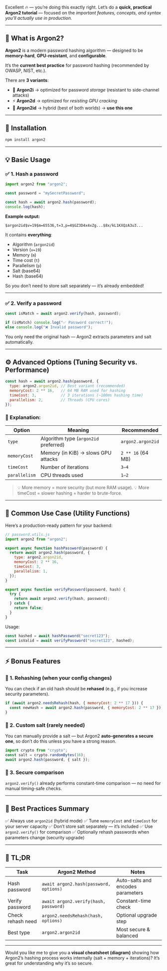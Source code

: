 Excellent 🔥 — you’re doing this exactly right.
Let’s do a **quick, practical Argon2 tutorial** — focused on the *important features, concepts, and syntax you’ll actually use in production.*

---

## 🧩 What is Argon2?

**Argon2** is a modern password hashing algorithm — designed to be **memory-hard**, **GPU-resistant**, and **configurable**.

It’s the **current best practice** for password hashing (recommended by OWASP, NIST, etc.).

There are **3 variants**:

* 🧠 **Argon2i** → optimized for password *storage* (resistant to side-channel attacks)
* ⚡ **Argon2d** → optimized for *resisting GPU cracking*
* 🥇 **Argon2id** → hybrid (best of both worlds) → **use this one**

---

## 🚀 Installation

```bash
npm install argon2
```

---

## 💡 Basic Usage

### ✅ 1. Hash a password

```js
import argon2 from "argon2";

const password = "mySecretPassword";

const hash = await argon2.hash(password);
console.log(hash);
```

**Example output:**

```
$argon2id$v=19$m=65536,t=3,p=4$GZ3D4x4xZg...$8x/kL1KXQzA3u3...
```

It contains **everything**:

* Algorithm (`argon2id`)
* Version (`v=19`)
* Memory (`m`)
* Time cost (`t`)
* Parallelism (`p`)
* Salt (base64)
* Hash (base64)

So you don’t need to store salt separately — it’s already embedded!

---

### ✅ 2. Verify a password

```js
const isMatch = await argon2.verify(hash, password);

if (isMatch) console.log("✅ Password correct!");
else console.log("❌ Invalid password");
```

You only need the original hash — Argon2 extracts parameters and salt automatically.

---

## ⚙️ Advanced Options (Tuning Security vs. Performance)

```js
const hash = await argon2.hash(password, {
  type: argon2.argon2id, // Best variant (recommended)
  memoryCost: 2 ** 16,   // 64 MB RAM used for hashing
  timeCost: 3,           // 3 iterations (~100ms hashing time)
  parallelism: 2,        // Threads (CPU cores)
});
```

### 🧮 Explanation:

| Option        | Meaning                               | Recommended       |
| ------------- | ------------------------------------- | ----------------- |
| `type`        | Algorithm type (`argon2id` preferred) | `argon2.argon2id` |
| `memoryCost`  | Memory (in KiB) → slows GPU attacks   | `2 ** 16` (64 MB) |
| `timeCost`    | Number of iterations                  | `3–4`             |
| `parallelism` | CPU threads used                      | `1–2`             |

> 💡 More memory = more security (but more RAM usage).
> 💡 More timeCost = slower hashing = harder to brute-force.

---

## 🧱 Common Use Case (Utility Functions)

Here’s a production-ready pattern for your backend:

```js
// password.utils.js
import argon2 from "argon2";

export async function hashPassword(password) {
  return await argon2.hash(password, {
    type: argon2.argon2id,
    memoryCost: 2 ** 16,
    timeCost: 3,
    parallelism: 1,
  });
}

export async function verifyPassword(password, hash) {
  try {
    return await argon2.verify(hash, password);
  } catch {
    return false;
  }
}
```

Usage:

```js
const hashed = await hashPassword("secret123");
const isValid = await verifyPassword("secret123", hashed);
```

---

## ⚡ Bonus Features

### 🔹 1. Rehashing (when your config changes)

You can check if an old hash should be **rehased** (e.g., if you increase security parameters).

```js
if (await argon2.needsRehash(hash, { memoryCost: 2 ** 17 })) {
  const newHash = await argon2.hash(password, { memoryCost: 2 ** 17 });
}
```

### 🔹 2. Custom salt (rarely needed)

You can manually provide a salt — but Argon2 **auto-generates a secure one**, so don’t do this unless you have a strong reason.

```js
import crypto from "crypto";
const salt = crypto.randomBytes(16);
await argon2.hash(password, { salt });
```

### 🔹 3. Secure comparison

`argon2.verify()` already performs constant-time comparison — no need for manual timing-safe checks.

---

## 🧠 Best Practices Summary

✅ Always use `argon2id` (hybrid mode)
✅ Tune `memoryCost` and `timeCost` for your server capacity
✅ Don’t store salt separately — it’s included
✅ Use `argon2.verify()` for comparison
✅ Optionally rehash passwords when parameters change (security upgrade)

---

## 🔐 TL;DR

| Task              | Argon2 Method                          | Notes                             |
| ----------------- | -------------------------------------- | --------------------------------- |
| Hash password     | `await argon2.hash(password, options)` | Auto-salts and encodes parameters |
| Verify password   | `await argon2.verify(hash, password)`  | Constant-time check               |
| Check rehash need | `argon2.needsRehash(hash, options)`    | Optional upgrade step             |
| Best type         | `argon2.argon2id`                      | Most secure & balanced            |

---

Would you like me to give you a **visual cheatsheet (diagram)** showing how Argon2’s hashing process works internally (salt + memory + iterations)? It’s great for understanding why it’s so secure.
